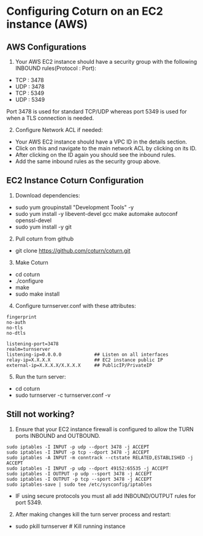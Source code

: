 # Configuring Coturn on an EC2 instance (AWS)

## AWS Configurations

1. Your AWS EC2 instance should have a security group with the following INBOUND rules(Protocol : Port):
- TCP : 3478
- UDP : 3478
- TCP : 5349
- UDP : 5349

Port 3478 is used for standard TCP/UDP whereas port 5349 is used for when a TLS connection is needed.

2. Configure Network ACL if needed: 
- Your AWS EC2 instance should have a VPC ID in the details section. 
- Click on this and navigate to the main network ACL by clicking on its ID.
- After clicking on the ID again you should see the inbound rules.
- Add the same inbound rules as the security group above.

## EC2 Instance Coturn Configuration

1. Download dependencies:
- sudo yum groupinstall "Development Tools" -y 
- sudo yum install -y libevent-devel gcc make automake autoconf openssl-devel
- sudo yum install -y git

2. Pull coturn from github
- git clone https://github.com/coturn/coturn.git

3. Make Coturn
- cd coturn
- ./configure
- make
- sudo make install

4. Configure turnserver.conf with these attributes:
```
fingerprint
no-auth
no-tls
no-dtls

listening-port=3478
realm=turnserver
listening-ip=0.0.0.0            ## Listen on all interfaces
relay-ip=X.X.X.X                ## EC2 instance public IP
external-ip=X.X.X.X/X.X.X.X     ## PublicIP/PrivateIP
```

5. Run the turn server:
- cd coturn
- sudo turnserver -c turnserver.conf -v

## Still not working?

1. Ensure that your EC2 instance firewall is configured to allow the TURN ports INBOUND and OUTBOUND. 
```
sudo iptables -I INPUT -p udp --dport 3478 -j ACCEPT
sudo iptables -I INPUT -p tcp --dport 3478 -j ACCEPT
sudo iptables -A INPUT -m conntrack --ctstate RELATED,ESTABLISHED -j ACCEPT
sudo iptables -I INPUT -p udp --dport 49152:65535 -j ACCEPT
sudo iptables -I OUTPUT -p udp --sport 3478 -j ACCEPT
sudo iptables -I OUTPUT -p tcp --sport 3478 -j ACCEPT
sudo iptables-save | sudo tee /etc/sysconfig/iptables
```
- IF using secure protocols you must all add INBOUND/OUTPUT rules for port 5349.

2. After making changes kill the turn server process and restart:
- sudo pkill turnserver  # Kill running instance